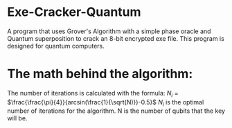 # Exe-Cracker-Quantum
A program that uses Grover's Algorithm with a simple phase oracle and Quantum superposition to crack an 8-bit encrypted exe file. This program is designed for quantum computers.

# The math behind the algorithm:
The number of iterations is calculated with the formula:
$N_i$ = $\frac{\frac{\pi}{4}}{arcsin(\frac{1}{\sqrt(N)})-0.5}$
$N_i$ is the optimal number of iterations for the algorithm. N is the number of qubits that the key will be.
